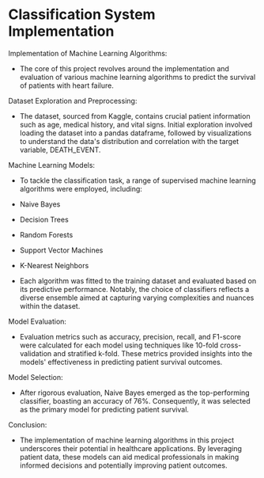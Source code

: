 # Classification System Implementation

Implementation of Machine Learning Algorithms:
- The core of this project revolves around the implementation and evaluation of various machine learning algorithms to predict the survival of patients with heart failure.

Dataset Exploration and Preprocessing:
- The dataset, sourced from Kaggle, contains crucial patient information such as age, medical history, and vital signs. Initial exploration involved loading the dataset into a pandas dataframe, followed by visualizations to understand the data's distribution and correlation with the target variable, DEATH_EVENT.

Machine Learning Models:
- To tackle the classification task, a range of supervised machine learning algorithms were employed, including:

- Naive Bayes
- Decision Trees
- Random Forests
- Support Vector Machines
- K-Nearest Neighbors

- Each algorithm was fitted to the training dataset and evaluated based on its predictive performance. Notably, the choice of classifiers reflects a diverse ensemble aimed at capturing varying complexities and nuances within the dataset.

Model Evaluation:
- Evaluation metrics such as accuracy, precision, recall, and F1-score were calculated for each model using techniques like 10-fold cross-validation and stratified k-fold. These metrics provided insights into the models' effectiveness in predicting patient survival outcomes.

Model Selection:
- After rigorous evaluation, Naive Bayes emerged as the top-performing classifier, boasting an accuracy of 76%. Consequently, it was selected as the primary model for predicting patient survival.

Conclusion:
- The implementation of machine learning algorithms in this project underscores their potential in healthcare applications. By leveraging patient data, these models can aid medical professionals in making informed decisions and potentially improving patient outcomes.